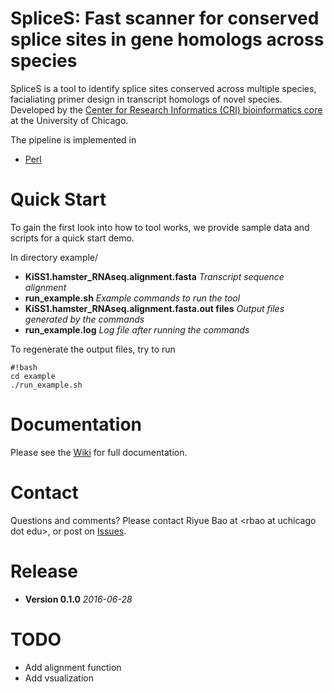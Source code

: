 # SpliceS: Fast scanner for conserved splice sites in gene homologs across species #


SpliceS is a tool to identify splice sites conserved across multiple species, facialiating primer design in transcript homologs of novel species. Developed by the [Center for Research Informatics (CRI) bioinformatics core](http://cri.uchicago.edu/?page_id=1185) at the University of Chicago. 

The pipeline is implemented in 

* [Perl](https://www.perl.org/) 


# Quick Start #

To gain the first look into how to tool works, we provide sample data and scripts for a quick start demo.

In directory example/

* **KiSS1.hamster_RNAseq.alignment.fasta** *Transcript sequence alignment*
* **run_example.sh** *Example commands to run the tool*
* **KiSS1.hamster_RNAseq.alignment.fasta.out files** *Output files generated by the commands*
* **run_example.log** *Log file after running the commands*

To regenerate the output files, try to run 
 
```
#!bash
cd example
./run_example.sh

```

# Documentation #

Please see the [Wiki](https://github.com/riyuebao/SpliceS/wiki) for full documentation.

# Contact #

Questions and comments? Please contact Riyue Bao at \<rbao at uchicago dot edu\>, or post on [Issues](https://github.com/riyuebao/SpliceS/issues).

# Release #

* **Version 0.1.0** *2016-06-28*

# TODO #

* Add alignment function 
* Add vsualization
